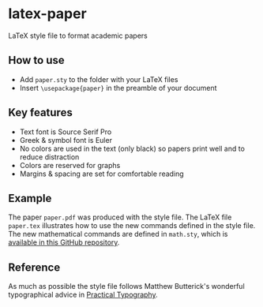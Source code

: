 # latex-paper

LaTeX style file to format academic papers

## How to use

- Add `paper.sty` to the folder with your LaTeX files
- Insert `\usepackage{paper}` in the preamble of your document

## Key features

- Text font is Source Serif Pro
- Greek & symbol font is Euler 
- No colors are used in the text (only black) so papers print well and to reduce distraction
- Colors are reserved for graphs 
- Margins & spacing are set for comfortable reading

## Example

The paper `paper.pdf` was produced with the style file. The LaTeX file `paper.tex` illustrates how to use the new commands defined in the style file. The new mathematical commands are defined in `math.sty`, which is [available in this GitHub repository](https://github.com/pmichaillat/latex-math).

## Reference

As much as possible the style file follows Matthew Butterick's wonderful typographical advice in [Practical Typography](https://practicaltypography.com).
